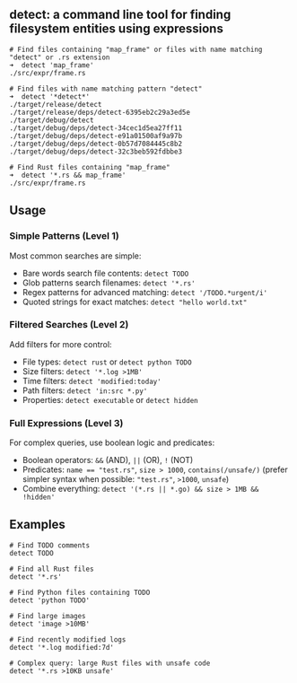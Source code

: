 ## detect: a command line tool for finding filesystem entities using expressions


```shell
# Find files containing "map_frame" or files with name matching "detect" or .rs extension
➜  detect 'map_frame'
./src/expr/frame.rs

# Find files with name matching pattern "detect"
➜  detect '*detect*'
./target/release/detect
./target/release/deps/detect-6395eb2c29a3ed5e
./target/debug/detect
./target/debug/deps/detect-34cec1d5ea27ff11
./target/debug/deps/detect-e91a01500af9a97b
./target/debug/deps/detect-0b57d7084445c8b2
./target/debug/deps/detect-32c3beb592fdbbe3

# Find Rust files containing "map_frame"
➜  detect '*.rs && map_frame'
./src/expr/frame.rs
```

## Usage

### Simple Patterns (Level 1)
Most common searches are simple:
- Bare words search file contents: `detect TODO`
- Glob patterns search filenames: `detect '*.rs'`
- Regex patterns for advanced matching: `detect '/TODO.*urgent/i'`
- Quoted strings for exact matches: `detect "hello world.txt"`

### Filtered Searches (Level 2)
Add filters for more control:
- File types: `detect rust` or `detect python TODO`
- Size filters: `detect '*.log >1MB'`
- Time filters: `detect 'modified:today'`
- Path filters: `detect 'in:src *.py'`
- Properties: `detect executable` or `detect hidden`

### Full Expressions (Level 3)
For complex queries, use boolean logic and predicates:
- Boolean operators: `&&` (AND), `||` (OR), `!` (NOT)
- Predicates: `name == "test.rs"`, `size > 1000`, `contains(/unsafe/)` (prefer simpler syntax when possible: `"test.rs"`, `>1000`, `unsafe`)
- Combine everything: `detect '(*.rs || *.go) && size > 1MB && !hidden'`

## Examples

```shell
# Find TODO comments
detect TODO

# Find all Rust files
detect '*.rs'

# Find Python files containing TODO
detect 'python TODO'

# Find large images
detect 'image >10MB'

# Find recently modified logs
detect '*.log modified:7d'

# Complex query: large Rust files with unsafe code
detect '*.rs >10KB unsafe'
```
